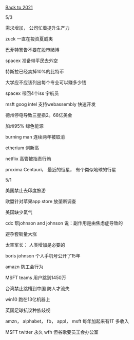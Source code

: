 [Back to 2021](index.md)

5/3

需求增加， 公司忙着提升生产力

zuck 一直在投资夏威夷

巴菲特警告不要在股市赌博

spacex 准备带平民去外空

特斯拉已经卖掉10%的比特币

大学应不应该列出每个专业可以赚多少钱

spacex 带回4个iss 宇航员

msft goog intel 支持webassembly 快速开发

德州停电导致三星损2。68亿美金

加州95% 绿色能源

burning man 连续两年被取消

etherium 创新高

netflix 高管被指责行贿

proxima Centauri， 最近的恒星， 有个类似地球的行星

5/1

美国禁止去印度旅游

欧盟针对苹果app store
放垄断调查

美国缺少氯气

cdc 帮johnson and johnson 说：副作用是由焦虑症导致的

避孕套销量大涨

太空军长： 人类增加是必要的

boris johnson 个人手机号公开了15年

amazn 防工会行为

MSFT teams 用户跳到1450万

台湾禁止跳槽到中国
防人才流失

win10 跑在13亿机器上

英国足球抗议种族歧视

amzn， alphabet， fb， appl， msft 每年加起来有1T 多收入

MSFT twitter 永久 wfh
但谷歌要员工会办公室
